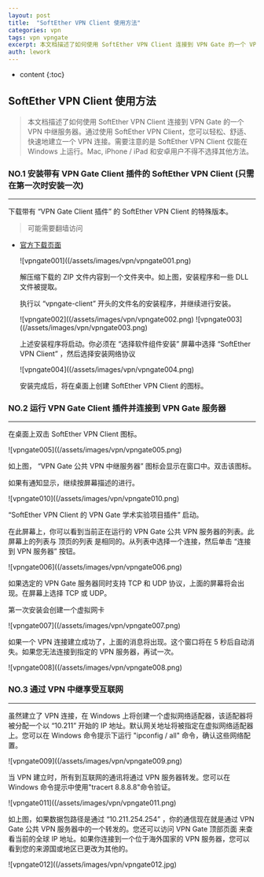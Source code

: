 ```yaml
---
layout: post
title:  "SoftEther VPN Client 使用方法"
categories: vpn
tags: vpn vpngate
excerpt: 本文档描述了如何使用 SoftEther VPN Client 连接到 VPN Gate 的一个 VPN 中继服务器。通过使用 SoftEther VPN Client，您可以轻松、舒适、快速地建立一个 VPN 连接。需要注意的是 SoftEther VPN Client 仅能在 Windows 上运行。Mac, iPhone / iPad 和安卓用户不得不选择其他方法。
auth: lework
---
```

* content
{:toc}

## SoftEther VPN Client 使用方法

> 本文档描述了如何使用 SoftEther VPN Client 连接到 VPN Gate 的一个 VPN 中继服务器。通过使用 SoftEther VPN Client，您可以轻松、舒适、快速地建立一个 VPN 连接。需要注意的是 SoftEther VPN Client 仅能在 Windows 上运行。Mac, iPhone / iPad 和安卓用户不得不选择其他方法。


### NO.1 安装带有 VPN Gate Client 插件的 SoftEther VPN Client (只需在第一次时安装一次)
---

下载带有 “VPN Gate Client 插件” 的 SoftEther VPN Client 的特殊版本。

> 可能需要翻墙访问

- [官方下载页面](http://www.vpngate.net/cn/download.aspx)


	![vpngate001]((/assets/images/vpn/vpngate001.png)

	解压缩下载的 ZIP 文件内容到一个文件夹中。如上图，安装程序和一些 DLL 文件被提取。

	执行以 “vpngate-client” 开头的文件名的安装程序，并继续进行安装。

	![vpngate002]((/assets/images/vpn/vpngate002.png)
	![vpngate003]((/assets/images/vpn/vpngate003.png)

	上述安装程序将启动。你必须在 “选择软件组件安装” 屏幕中选择 “SoftEther VPN Client” ，然后选择安装网络协议

	![vpngate004]((/assets/images/vpn/vpngate004.png)

	安装完成后，将在桌面上创建 SoftEther VPN Client 的图标。

### NO.2 运行 VPN Gate Client 插件并连接到 VPN Gate 服务器
---

在桌面上双击 SoftEther VPN Client 图标。

![vpngate005]((/assets/images/vpn/vpngate005.png)

如上图， “VPN Gate 公共 VPN 中继服务器” 图标会显示在窗口中。双击该图标。

如果有通知显示，继续按屏幕描述的进行。


![vpngate010]((/assets/images/vpn/vpngate010.png)

“SoftEther VPN Client 的 VPN Gate 学术实验项目插件” 启动。

在此屏幕上，你可以看到当前正在运行的 VPN Gate 公共 VPN 服务器的列表。此屏幕上的列表与 顶页的列表 是相同的。从列表中选择一个连接，然后单击 “连接到 VPN 服务器” 按钮。

![vpngate006]((/assets/images/vpn/vpngate006.png)

如果选定的 VPN Gate 服务器同时支持 TCP 和 UDP 协议，上面的屏幕将会出现。在屏幕上选择 TCP 或 UDP。

第一次安装会创建一个虚拟网卡

![vpngate007]((/assets/images/vpn/vpngate007.png)

如果一个 VPN 连接建立成功了，上面的消息将出现。这个窗口将在 5 秒后自动消失。如果您无法连接到指定的 VPN 服务器，再试一次。

![vpngate008]((/assets/images/vpn/vpngate008.png)

### NO.3 通过 VPN 中继享受互联网
---

虽然建立了 VPN 连接，在 Windows 上将创建一个虚拟网络适配器，该适配器将被分配一个以 “10.211” 开始的 IP 地址。默认网关地址将被指定在虚拟网络适配器上。您可以在 Windows 命令提示下运行 "ipconfig / all" 命令，确认这些网络配置。

![vpngate009]((/assets/images/vpn/vpngate009.png)

当 VPN 建立时，所有到互联网的通讯将通过 VPN 服务器转发。您可以在 Windows 命令提示中使用"tracert 8.8.8.8"命令验证。

![vpngate011]((/assets/images/vpn/vpngate011.png)

如上图，如果数据包路径是通过 “10.211.254.254” ，你的通信现在就是通过 VPN Gate 公共 VPN 服务器中的一个转发的。您还可以访问 VPN Gate 顶部页面 来查看当前的全球 IP 地址。如果你连接到一个位于海外国家的 VPN 服务器，您可以看到您的来源国或地区已更改为其他的。


![vpngate012]((/assets/images/vpn/vpngate012.jpg)